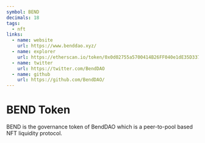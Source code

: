 ```yaml
---
symbol: BEND
decimals: 18
tags:
  - nft
links:
  - name: website
    url: https://www.benddao.xyz/
  - name: explorer
    url: https://etherscan.io/token/0x0d02755a5700414B26FF040e1dE35D337DF56218
  - name: twitter
    url: https://twitter.com/BendDAO
  - name: github
    url: https://github.com/BendDAO/
---
```


# BEND Token

BEND is the governance token of BendDAO which is a peer-to-pool based NFT liquidity protocol.
